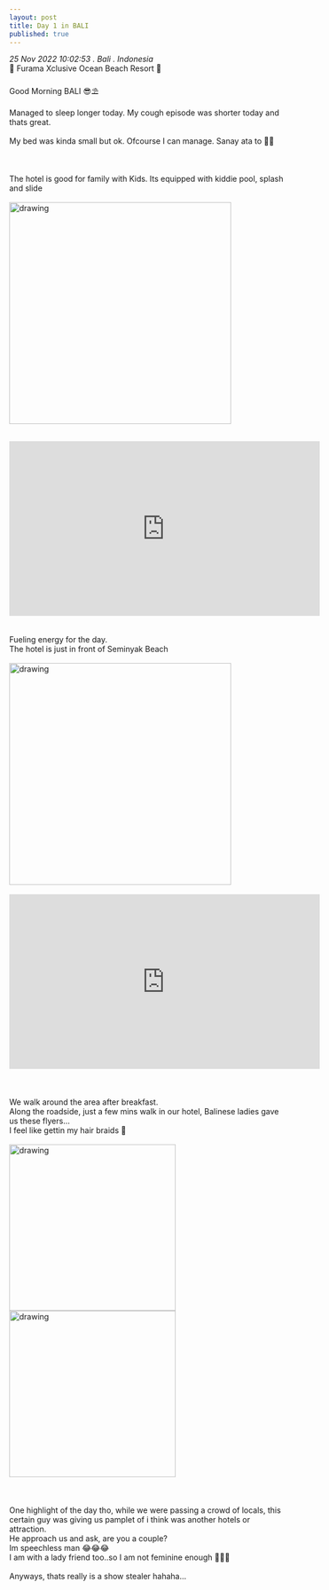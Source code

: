 ```yaml
---
layout: post
title: Day 1 in BALI
published: true
---
```

_25 Nov 2022 10:02:53 . Bali . Indonesia_
<br>
📍 Furama Xclusive Ocean Beach Resort 📍
<br>
<br>
Good Morning BALI 😎⛱️
<br>
<br>
Managed to sleep longer today. My cough episode was shorter today and thats great.
<br>
<br>
My bed was kinda small but ok. Ofcourse I can manage. Sanay ata to 💪🏻
<br>
<br>
<br>
<br>
The hotel is good for family with Kids. Its equipped with kiddie pool, splash and slide
<br>
<br>
<img src="https://drive.google.com/uc?export=view&id=1yY3MpRX3bmvygqo-KJDr8P1nL5CZ0ZHt" alt="drawing" width="400"/>
<br>
<br>
<iframe width="560" height="315" src="https://www.youtube.com/embed/pFwQ867gLdI" frameborder="0" allow="accelerometer; autoplay; encrypted-media; gyroscope; picture-in-picture" allowfullscreen></iframe>
<br>
<br>
<br>
Fueling energy for the day. 
<br>
The hotel is just in front of Seminyak Beach 
<br>
<br>
<img src="https://drive.google.com/uc?export=view&id=1puRhu6JjZsXJecUzq1AvZ3BwIMKjT0XU" alt="drawing" width="400"/>
<br>
<br>
<iframe width="560" height="315" src="https://www.youtube.com/embed/3RzV8Bhr1FM" frameborder="0" allow="accelerometer; autoplay; encrypted-media; gyroscope; picture-in-picture" allowfullscreen></iframe>
<br>
<br>
<br>
<br>
We walk around the area after breakfast.
<br>
Along the roadside, just a few mins walk in our hotel, Balinese ladies gave us these flyers...
<br>
I feel like gettin my hair braids 🤔
<br>
<br>
<img src="https://drive.google.com/uc?export=view&id=1KeKrf7gUotDlDyWTX4rnrqhVQQpsKnnG" alt="drawing" width="300"/> <img src="https://drive.google.com/uc?export=view&id=1o2Igv8hMgf69m3QdX9LHdOV37ecPNztk" alt="drawing" width="300"/>
<br>
<br>
<br>
<br>
One highlight of the day tho, while we were passing a crowd of locals, this certain guy was giving us pamplet of i think was another hotels or attraction. 
<br>
He approach us and ask, are you a couple? 
<br>
Im speechless man 😂😂😂
<br>
I am with a lady friend too..so I am not feminine enough 🤪🤪🤪
<br>
<br>
Anyways, thats really is a show stealer hahaha...

